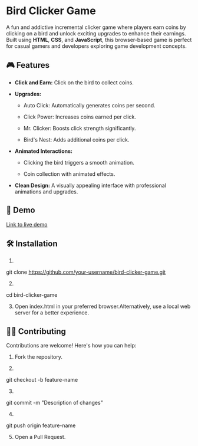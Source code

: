 **Bird Clicker Game**
=====================

A fun and addictive incremental clicker game where players earn coins by clicking on a bird and unlock exciting upgrades to enhance their earnings. Built using **HTML**, **CSS**, and **JavaScript**, this browser-based game is perfect for casual gamers and developers exploring game development concepts.

**🎮 Features**
---------------

*   **Click and Earn:** Click on the bird to collect coins.
    
*   **Upgrades:**
    
    *   Auto Click: Automatically generates coins per second.
        
    *   Click Power: Increases coins earned per click.
        
    *   Mr. Clicker: Boosts click strength significantly.
        
    *   Bird's Nest: Adds additional coins per click.
        
*   **Animated Interactions:**
    
    *   Clicking the bird triggers a smooth animation.
        
    *   Coin collection with animated effects.
        
*   **Clean Design:** A visually appealing interface with professional animations and upgrades.
    

**🚀 Demo**
-----------

[Link to live demo](https://muhammad-waqas1.github.io/Bird-Clicker-Game/)

**🛠️ Installation**
--------------------

1.  ```shell
git clone https://github.com/your-username/bird-clicker-game.git
    
2.  ```shell
cd bird-clicker-game
    
3.  Open index.html in your preferred browser.Alternatively, use a local web server for a better experience.
    

**👨‍💻 Contributing**
----------------------

Contributions are welcome! Here's how you can help:

1.  Fork the repository.
    
2.  ```shell
git checkout -b feature-name
    
3.  ```shell
git commit -m "Description of changes"
    
4.  ```shell
git push origin feature-name
    
5.  Open a Pull Request.
